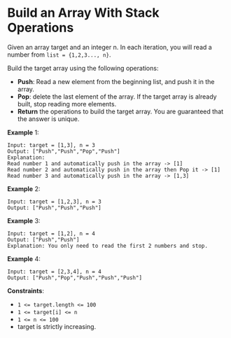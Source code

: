 # Build an Array With Stack Operations

Given an array target and an integer n. In each iteration, you will read a
number from `list = {1,2,3..., n}`.

Build the target array using the following operations:

- **Push**: Read a new element from the beginning list, and push it in the
  array.
- **Pop**: delete the last element of the array. If the target array is already
  built, stop reading more elements.
- **Return** the operations to build the target array. You are guaranteed that
  the answer is unique.

**Example** 1:

```
Input: target = [1,3], n = 3
Output: ["Push","Push","Pop","Push"]
Explanation:
Read number 1 and automatically push in the array -> [1]
Read number 2 and automatically push in the array then Pop it -> [1]
Read number 3 and automatically push in the array -> [1,3]
```

**Example** 2:

```
Input: target = [1,2,3], n = 3
Output: ["Push","Push","Push"]
```

**Example** 3:

```
Input: target = [1,2], n = 4
Output: ["Push","Push"]
Explanation: You only need to read the first 2 numbers and stop.
```

**Example** 4:

```
Input: target = [2,3,4], n = 4
Output: ["Push","Pop","Push","Push","Push"]
```

**Constraints**:

- `1 <= target.length <= 100`
- `1 <= target[i] <= n`
- `1 <= n <= 100`
- target is strictly increasing.
